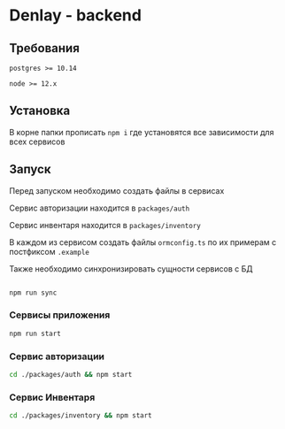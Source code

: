 # Denlay - backend

## Требования

```text
postgres >= 10.14

node >= 12.x
```

## Установка

В корне папки прописать `npm i` где установятся все зависимости для всех сервисов

## Запуск

Перед запуском необходимо создать файлы в сервисах

Сервис авторизации находится в `packages/auth`

Сервис инвентаря находится в `packages/inventory`

В каждом из сервисом создать файлы `ormconfig.ts` по их примерам с постфиксом `.example`

Также необходимо синхронизировать сущности сервисов с БД

```bash

npm run sync

```

### Сервисы приложения

```bash
npm run start
```

### Сервис авторизации

```bash
cd ./packages/auth && npm start
```

### Сервис Инвентаря

```bash
cd ./packages/inventory && npm start
```
